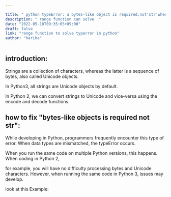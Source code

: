 ```yaml
---

title: " python typeError: a bytes-like object is required,not'str'when writing to a file in python3 "
description: " range function can solve  "
date: "2022-05-10T09:35:05+09:00"
draft: false
link: "range function to solve typerror in python"
author: "harika"
---
```

## introduction:

Strings are a collection of characters, whereas the latter is a sequence of bytes, also called Unicode objects. 

In Python3, all strings are Unicode objects by default.

In Python 2, we can convert strings to Unicode and vice-versa using the encode and decode functions.

## how to fix "bytes-like objects is required not str":

While developing in Python, programmers frequently encounter this type of error.
When data types are mismatched, the typeError occurs.

When you run the same code on multiple Python versions, this happens.
When coding in Python 2, 

for example, you will have no difficulty processing bytes and Unicode characters.
However, when running the same code in Python 3, issues may develop. 

look at this Example:




